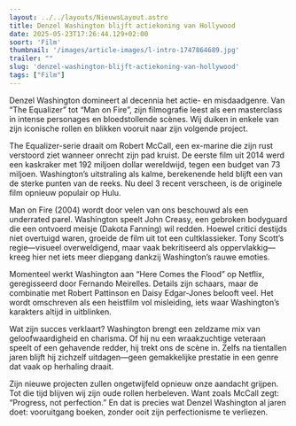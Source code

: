 ```yaml
---
layout: ../../layouts/NieuwsLayout.astro
title: Denzel Washington blijft actiekoning van Hollywood
date: 2025-05-23T17:26:44.129+02:00
soort: 'Film'
thumbnail: '/images/article-images/l-intro-1747864689.jpg'
trailer: ""
slug: 'denzel-washington-blijft-actiekoning-van-hollywood'
tags: ["Film"]
---
```


Denzel Washington domineert al decennia het actie- en misdaadgenre. Van “The
Equalizer” tot “Man on Fire”, zijn filmografie leest als een masterclass in
intense personages en bloedstollende scènes. Wij duiken in enkele van zijn
iconische rollen en blikken vooruit naar zijn volgende project.

The Equalizer-serie draait om Robert McCall, een ex-marine die zijn rust
verstoord ziet wanneer onrecht zijn pad kruist. De eerste film uit 2014 werd een
kaskraker met 192 miljoen dollar wereldwijd, tegen een budget van 73 miljoen.
Washington’s uitstraling als kalme, berekenende held blijft een van de sterke
punten van de reeks. Nu deel 3 recent verscheen, is de originele film opnieuw
populair op Hulu.

Man on Fire (2004) wordt door velen van ons beschouwd als een underrated parel.
Washington speelt John Creasy, een gebroken bodyguard die een ontvoerd meisje
(Dakota Fanning) wil redden. Hoewel critici destijds niet overtuigd waren,
groeide de film uit tot een cultklassieker. Tony Scott’s regie—visueel
overweldigend, maar vaak bekritiseerd als oppervlakkig—kreeg hier net iets meer
diepgang dankzij Washington’s rauwe emoties.

Momenteel werkt Washington aan “Here Comes the Flood” op Netflix, geregisseerd
door Fernando Meirelles. Details zijn schaars, maar de combinatie met Robert
Pattinson en Daisy Edgar-Jones belooft veel. Het wordt omschreven als een
heistfilm vol misleiding, iets waar Washington’s karakters altijd in uitblinken.

Wat zijn succes verklaart? Washington brengt een zeldzame mix van
geloofwaardigheid en charisma. Of hij nu een wraakzuchtige veteraan speelt of
een gehavende redder, hij trekt ons de scène in. Zelfs na tientallen jaren
blijft hij zichzelf uitdagen—geen gemakkelijke prestatie in een genre dat vaak
op herhaling draait.

Zijn nieuwe projecten zullen ongetwijfeld opnieuw onze aandacht grijpen. Tot die
tijd blijven wij zijn oude rollen herbeleven. Want zoals McCall zegt: “Progress,
not perfection.” En dat is precies wat Denzel Washington al jaren doet:
vooruitgang boeken, zonder ooit zijn perfectionisme te verliezen.